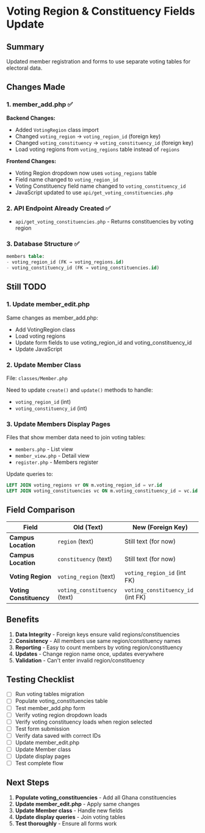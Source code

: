 # Voting Region & Constituency Fields Update

## Summary
Updated member registration and forms to use separate voting tables for electoral data.

## Changes Made

### 1. member_add.php ✅
**Backend Changes:**
- Added `VotingRegion` class import
- Changed `voting_region` → `voting_region_id` (foreign key)
- Changed `voting_constituency` → `voting_constituency_id` (foreign key)
- Load voting regions from `voting_regions` table instead of `regions`

**Frontend Changes:**
- Voting Region dropdown now uses `voting_regions` table
- Field name changed to `voting_region_id`
- Voting Constituency field name changed to `voting_constituency_id`
- JavaScript updated to use `api/get_voting_constituencies.php`

### 2. API Endpoint Already Created ✅
- `api/get_voting_constituencies.php` - Returns constituencies by voting region

### 3. Database Structure ✅
```sql
members table:
- voting_region_id (FK → voting_regions.id)
- voting_constituency_id (FK → voting_constituencies.id)
```

## Still TODO

### 1. Update member_edit.php
Same changes as member_add.php:
- Add VotingRegion class
- Load voting regions
- Update form fields to use voting_region_id and voting_constituency_id
- Update JavaScript

### 2. Update Member Class
File: `classes/Member.php`

Need to update `create()` and `update()` methods to handle:
- `voting_region_id` (int)
- `voting_constituency_id` (int)

### 3. Update Members Display Pages
Files that show member data need to join voting tables:
- `members.php` - List view
- `member_view.php` - Detail view
- `register.php` - Members register

Update queries to:
```sql
LEFT JOIN voting_regions vr ON m.voting_region_id = vr.id
LEFT JOIN voting_constituencies vc ON m.voting_constituency_id = vc.id
```

## Field Comparison

| Field | Old (Text) | New (Foreign Key) |
|-------|-----------|-------------------|
| **Campus Location** | `region` (text) | Still text (for now) |
| **Campus Location** | `constituency` (text) | Still text (for now) |
| **Voting Region** | `voting_region` (text) | `voting_region_id` (int FK) |
| **Voting Constituency** | `voting_constituency` (text) | `voting_constituency_id` (int FK) |

## Benefits

1. **Data Integrity** - Foreign keys ensure valid regions/constituencies
2. **Consistency** - All members use same region/constituency names
3. **Reporting** - Easy to count members by voting region/constituency
4. **Updates** - Change region name once, updates everywhere
5. **Validation** - Can't enter invalid region/constituency

## Testing Checklist

- [ ] Run voting tables migration
- [ ] Populate voting_constituencies table
- [ ] Test member_add.php form
- [ ] Verify voting region dropdown loads
- [ ] Verify voting constituency loads when region selected
- [ ] Test form submission
- [ ] Verify data saved with correct IDs
- [ ] Update member_edit.php
- [ ] Update Member class
- [ ] Update display pages
- [ ] Test complete flow

## Next Steps

1. **Populate voting_constituencies** - Add all Ghana constituencies
2. **Update member_edit.php** - Apply same changes
3. **Update Member class** - Handle new fields
4. **Update display queries** - Join voting tables
5. **Test thoroughly** - Ensure all forms work

